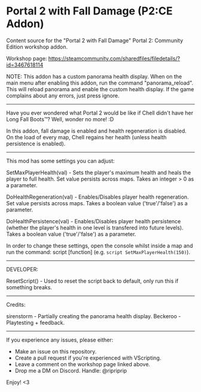 # Portal 2 with Fall Damage (P2:CE Addon)
 
Content source for the "Portal 2 with Fall Damage" Portal 2: Community Edition workshop addon.

Workshop page: https://steamcommunity.com/sharedfiles/filedetails/?id=3467618114

NOTE: This addon has a custom panorama health display. When on the main menu after enabling this addon, run the command "panorama_reload". This will reload panorama and enable the custom health display. If the game complains about any errors, just press ignore.

-----

Have you ever wondered what Portal 2 would be like if Chell didn't have her Long Fall Boots™?
Well, wonder no more! :D

In this addon, fall damage is enabled and health regeneration is disabled. On the load of every map, Chell regains her health (unless health persistence is enabled).

-----

This mod has some settings you can adjust:

SetMaxPlayerHealth(val) - Sets the player's maximum health and heals the player to full health. Set value persists across maps. Takes an integer > 0 as a parameter.

DoHealthRegeneration(val) - Enables/Disables player health regeneration. Set value persists across maps. Takes a boolean value ('true'/'false') as a parameter.

DoHealthPersistence(val) - Enables/Disables player health persistence (whether the player's health in one level is transfered into future levels). Takes a boolean value ('true'/'false') as a parameter.

In order to change these settings, open the console whilst inside a map and run the command: script [function]
(e.g. `script SetMaxPlayerHealth(150)`).

---

DEVELOPER:

ResetScript() - Used to reset the script back to default, only run this if something breaks.

-----

Credits:

sirenstorm - Partially creating the panorama health display.
Beckeroo - Playtesting + feedback.

-----

If you experience any issues, please either:
- Make an issue on this repository.
- Create a pull request if you're experienced with VScripting.
- Leave a comment on the workshop page linked above.
- Drop me a DM on Discord. Handle: @ripriprip

Enjoy! <3
